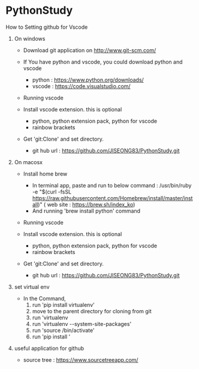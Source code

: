 # PythonStudy

How to Setting github for Vscode
1) On windows
    - Download git application on http://www.git-scm.com/
    - If You have python and vscode, you could download python and vscode
       - python : https://www.python.org/downloads/
       - vscode : https://code.visualstudio.com/
    
    - Running vscode
    - Install vscode extension. this is optional
       - python, python extension pack, python for vscode
       - rainbow brackets
    - Get 'git:Clone' and set directory.
       - git hub url : https://github.com/JISEONG83/PythonStudy.git

2) On macosx
    - Install home brew
       - In terminal app, paste and run to below command
         : /usr/bin/ruby -e "$(curl -fsSL https://raw.githubusercontent.com/Homebrew/install/master/install)"
         ( web site : https://brew.sh/index_ko)
       - And running 'brew install python' command

    - Running vscode
    - Install vscode extension. this is optional
       - python, python extension pack, python for vscode
       - rainbow brackets
    - Get 'git:Clone' and set directory.
       - git hub url : https://github.com/JISEONG83/PythonStudy.git

3) set virtual env
    - In the Command,
       1. run 'pip install virtualenv'
       2. move to the parent directory for cloning from git 
       3. run 'virtualenv <git folder>
       3. run 'virtualenv <git folder> --system-site-packages'
       4. run 'source <git folder>/bin/activate'
       5. run 'pip install <package>'

4) useful application for github
    - source tree :  https://www.sourcetreeapp.com/